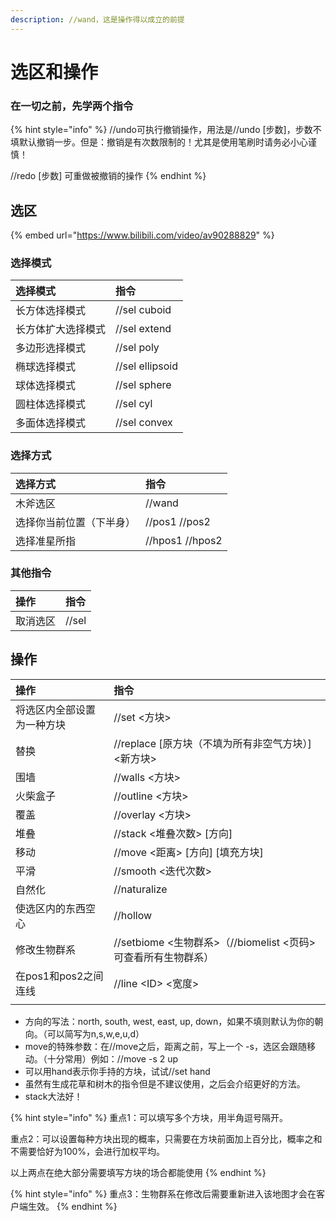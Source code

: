 ```yaml
---
description: //wand，这是操作得以成立的前提
---
```


# 选区和操作

### 在一切之前，先学两个指令

{% hint style="info" %}
//undo可执行撤销操作，用法是//undo \[步数\]，步数不填默认撤销一步。但是：撤销是有次数限制的！尤其是使用笔刷时请务必小心谨慎！

//redo \[步数\] 可重做被撤销的操作
{% endhint %}

## 选区

{% embed url="https://www.bilibili.com/video/av90288829" %}

### 选择模式

| 选择模式 | 指令 |
| :--- | :--- |
| 长方体选择模式 | //sel cuboid |
| 长方体扩大选择模式 | //sel extend |
| 多边形选择模式 | //sel poly |
| 椭球选择模式 | //sel ellipsoid |
| 球体选择模式 | //sel sphere |
| 圆柱体选择模式 | //sel cyl |
| 多面体选择模式 | //sel convex |

### 选择方式

| 选择方式 | 指令 |
| :--- | :--- |
| 木斧选区 | //wand |
| 选择你当前位置（下半身） | //pos1 //pos2 |
| 选择准星所指 | //hpos1 //hpos2 |

### 其他指令

| 操作 | 指令 |
| :--- | :--- |
| 取消选区 | //sel |

## 操作

| 操作 | 指令 |
| :--- | :--- |
| 将选区内全部设置为一种方块 | //set &lt;方块&gt; |
| 替换 | //replace \[原方块（不填为所有非空气方块）\] &lt;新方块&gt; |
| 围墙 | //walls &lt;方块&gt; |
| 火柴盒子 | //outline &lt;方块&gt; |
| 覆盖 | //overlay &lt;方块&gt; |
| 堆叠 | //stack &lt;堆叠次数&gt; \[方向\] |
| 移动 | //move &lt;距离&gt; \[方向\] \[填充方块\] |
| 平滑 | //smooth &lt;迭代次数&gt; |
| 自然化 | //naturalize |
| 使选区内的东西空心 | //hollow |
| 修改生物群系 | //setbiome &lt;生物群系&gt;（//biomelist &lt;页码&gt;可查看所有生物群系） |
| 在pos1和pos2之间连线 | //line &lt;ID&gt; &lt;宽度&gt; |
|  |  |

* 方向的写法：north, south, west, east, up, down，如果不填则默认为你的朝向。（可以简写为n,s,w,e,u,d）
* move的特殊参数：在//move之后，距离之前，写上一个 -s，选区会跟随移动。（十分常用）例如：//move -s 2 up
* 可以用hand表示你手持的方块，试试//set hand
* 虽然有生成花草和树木的指令但是不建议使用，之后会介绍更好的方法。
* stack大法好！

{% hint style="info" %}
重点1：可以填写多个方块，用半角逗号隔开。

重点2：可以设置每种方块出现的概率，只需要在方块前面加上百分比，概率之和不需要恰好为100%，会进行加权平均。

以上两点在绝大部分需要填写方块的场合都能使用
{% endhint %}

{% hint style="info" %}
重点3：生物群系在修改后需要重新进入该地图才会在客户端生效。
{% endhint %}

